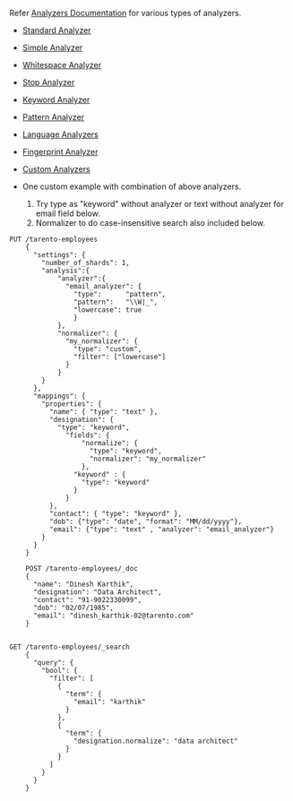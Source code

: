 Refer [Analyzers Documentation](https://www.elastic.co/guide/en/elasticsearch/reference/7.16/analysis-analyzers.html) for various types of analyzers.

* [Standard Analyzer](https://www.elastic.co/guide/en/elasticsearch/reference/7.16/analysis-standard-analyzer.html)
* [Simple Analyzer](https://www.elastic.co/guide/en/elasticsearch/reference/7.16/analysis-simple-analyzer.html)
* [Whitespace Analyzer](https://www.elastic.co/guide/en/elasticsearch/reference/7.16/analysis-whitespace-analyzer.html)
* [Stop Analyzer](https://www.elastic.co/guide/en/elasticsearch/reference/7.16/analysis-stop-analyzer.html)
* [Keyword Analyzer](https://www.elastic.co/guide/en/elasticsearch/reference/7.16/analysis-keyword-analyzer.html)
* [Pattern Analyzer](https://www.elastic.co/guide/en/elasticsearch/reference/7.16/analysis-pattern-analyzer.html)
* [Language Analyzers](https://www.elastic.co/guide/en/elasticsearch/reference/7.16/analysis-lang-analyzer.html)
* [Fingerprint Analyzer](https://www.elastic.co/guide/en/elasticsearch/reference/7.16/analysis-fingerprint-analyzer.html)
* [Custom Analyzers](https://www.elastic.co/guide/en/elasticsearch/reference/7.16/analysis-custom-analyzer.html)

* One custom example with combination of above analyzers. 
  1. Try type as "keyword" without analyzer or text without analyzer for email field below.
  2. Normalizer to do case-insensitive search also included below.
```
PUT /tarento-employees
    {
      "settings": {
        "number_of_shards": 1,
        "analysis":{
            "analyzer":{
              "email_analyzer": {
                "type":      "pattern",
                "pattern":   "\\W|_", 
                "lowercase": true
                }
            },
            "normalizer": {
              "my_normalizer": {
                "type": "custom",
                "filter": ["lowercase"]
              }
            } 
        }
      },
      "mappings": {
        "properties": {
          "name": { "type": "text" },
          "designation": { 
            "type": "keyword",
              "fields": {
                  "normalize": {
                    "type": "keyword",
                    "normalizer": "my_normalizer"
                  },
                "keyword" : {
                  "type": "keyword"
                }
              }
          },
          "contact": { "type": "keyword" },
          "dob": {"type": "date", "format": "MM/dd/yyyy"},
          "email": {"type": "text" , "analyzer": "email_analyzer"}
        }
      }
    }

    POST /tarento-employees/_doc
    {
      "name": "Dinesh Karthik",
      "designation": "Data Architect",
      "contact": "91-9022330099",
      "dob": "02/07/1985",
      "email": "dinesh_karthik-02@tarento.com"
    }


GET /tarento-employees/_search
    {
      "query": {
        "bool": {
          "filter": [
            {
              "term": {
                "email": "karthik"
              }
            },
            {
              "term": {
                "designation.normalize": "data architect"
              }
            }            
          ]
        }
      }
    }
```
